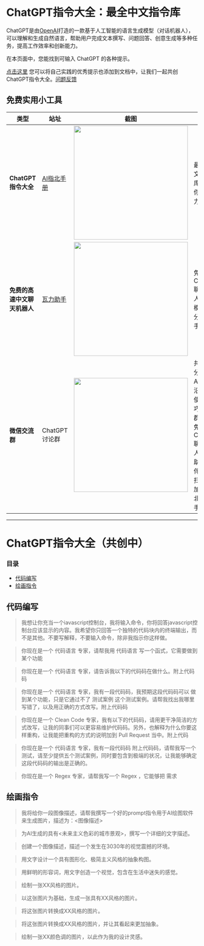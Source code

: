 # ChatGPT指令大全：最全中文指令库

ChatGPT是由[OpenAI](https://openai.com/)打造的一款基于人工智能的语言生成模型（对话机器人），可以理解和生成自然语言，帮助用户完成文本撰写、问题回答、创意生成等多种任务，提高工作效率和创新能力。

在本页面中，您能找到可输入 ChatGPT 的各种提示。

[点击这里](https://github.com/AIzhibei/chatgpt-prompts-wiki-zh/edit/main/README.md) 您可以将自己实践的优秀提示也添加到文档中，让我们一起共创ChatGPT指令大全。[问题反馈](https://github.com/AIzhibei/chatgpt-prompts-wiki-zh/issues/new)

## **免费实用小工具**

|类型|站址|截图|描述|
|  ----  | ----  | ---- | ---- |
| **ChatGPT指令大全** | [AI指北手册](https://zhibei.sh-d.com/) | <img src="https://user-images.githubusercontent.com/129523847/229248428-e26c266f-d6d6-41da-a6e2-067c6bb52abb.png" width="300"> | 最全的中文指令库，提升你的生产力 |
| **免费的高速中文聊天机器人** | [瓦力助手](http://www.waliai.com) | <img src="https://user-images.githubusercontent.com/129523847/229248947-26f93794-ab98-46a7-b73b-2c99326b1487.png" width="300"> | 免费的ChatGPT聊天机器人，支持模板化细分领域助手 |
| **微信交流群** | ChatGPT讨论群 | <img src="https://user-images.githubusercontent.com/129523847/229249754-b5de3ed9-78a6-41a3-8c71-8ed651d40586.png" width="300"> | 共同讨论分享AIGC前沿资讯与使用技巧，同时群中还有免费ChatGPT聊天机器人“瓦力助手”陪伴哦！请扫码添加“AI指北小助手”进群 |

------

# ChatGPT指令大全（共创中）

### 目录
- [代码编写](#代码编写)
- [绘画指令](#绘画指令)


## 代码编写

> 我想让你充当一个iavascript控制台，我将输入命令，你将回答javascript控制台应该显示的内容。我希望你只回答一个独特的代码块内的终端输出，而不是其他。不要写解释，不要输入命令，除非我指示你这样做。

> 你现在是一个 代码语言 专家，请帮我用 代码语言 写一个函式，它需要做到 某个功能

> 你现在是一个 代码语言 专家，请告诉我以下的代码码在做什么。附上代码码

> 你现在是一个 代码语言 专家，我有一段代码码，我预期这段代码码可以 做到某个功能，只是它通过不了 测试案例 这个测试案例。请帮我找出我哪里写错了，以及用正确的方式改写。附上代码码

> 你现在是一个 Clean Code 专家，我有以下的代码码，请用更干净简洁的方式改写，让我的同事们可以更容易维护代码码。另外，也解释为什么你要这样重构，让我能把重构的方式的说明加到 Pull Request 当中。附上代码

> 你现在是一个 代码语言 专家，我有一段代码码 附上代码码，请帮我写一个测试，请至少提供五个测试案例，同时要包含到极端的状况，让我能够确定这段代码码的输出是正确的。

> 你现在是一个 Regex 专家，请帮我写一个 Regex ，它能够把 需求

## 绘画指令

> 我将给你一段图像描述，请帮我撰写一个好的prompt指令用于AI绘图软件来生成图片，描述为：<图像描述>

>为AI生成的具有<未来主义色彩的城市景观>，撰写一个详细的文字描述。

>创建一个图像描述，描述一个发生在3030年的视觉震撼的环境。

>用文字设计一个具有图形化、极简主义风格的抽象构图。

>用鲜明的形容词，用文字创造一个视觉，包含在生活中迷失的感觉。

>绘制一张XX风格的图片。

>以这张图片为基础，生成一张具有XX风格的图片。

>将这张图片转换成XX风格的图片。

>将这张图片转换成XX风格的图片，并让其看起来更加抽象。

>绘制一张XX颜色调的图片，以此作为我的设计灵感。 

